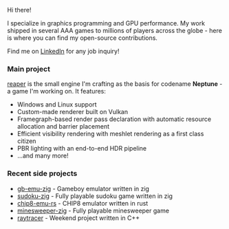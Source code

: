 Hi there!

I specialize in graphics programming and GPU performance. My work shipped in several AAA games to millions of players across the globe - here is where you can find my open-source contributions.

Find me on [LinkedIn](https://www.linkedin.com/in/thibault-schueller-771ab442/) for any job inquiry!

### Main project

[reaper](https://github.com/Ryp/reaper) is the small engine I'm crafting as the basis for codename **Neptune** - a game I'm working on. It features:
* Windows and Linux support
* Custom-made renderer built on Vulkan
* Framegraph-based render pass declaration with automatic resource allocation and barrier placement
* Efficient visibility rendering with meshlet rendering as a first class citizen
* PBR lighting with an end-to-end HDR pipeline
* ...and many more!

### Recent side projects
* [gb-emu-zig](https://github.com/Ryp/gb-emu-zig) - Gameboy emulator written in zig
* [sudoku-zig](https://github.com/Ryp/sudoku-zig) - Fully playable sudoku game written in zig
* [chip8-emu-rs](https://github.com/Ryp/chip8-emu-rs) - CHIP8 emulator written in rust
* [minesweeper-zig](https://github.com/Ryp/minesweeper-zig) - Fully playable minesweeper game
* [raytracer](https://github.com/Ryp/raytracer) - Weekend project written in C++
